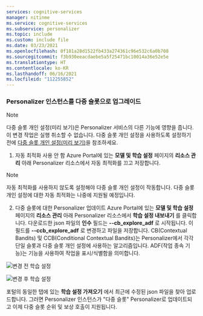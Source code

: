 ```yaml
---
services: cognitive-services
manager: nitinme
ms.service: cognitive-services
ms.subservice: personalizer
ms.topic: include
ms.custom: include file
ms.date: 03/23/2021
ms.openlocfilehash: 0f181a28d1522fb433a274361c96e532c6a0b708
ms.sourcegitcommit: f3b930eeacdaebe5a5f25471bc10014a36e52e5e
ms.translationtype: HT
ms.contentlocale: ko-KR
ms.lasthandoff: 06/16/2021
ms.locfileid: "112255852"
---
```

### <a name="upgrade-personalizer-instance-to-multi-slot"></a>Personalizer 인스턴스를 다중 슬롯으로 업그레이드

> [!NOTE]
> 다중 슬롯 개인 설정(미리 보기)은 Personalizer 서비스의 다른 기능에 영향을 줍니다. 이 변경 작업은 실행 취소할 수 없습니다. 다중 슬롯 개인 설정을 사용하도록 설정하기 전에 [다중 슬롯 개인 설정(미리 보기)](../concept-multi-slot-personalization.md)을 참조하세요. 


1. 자동 최적화 사용 안 함 Azure Portal에 있는 **모델 및 학습 설정** 페이지의 **리소스 관리** 아래 Personalizer 리소스에서 자동 최적화를 끄고 저장합니다.

> [!NOTE]
> 자동 최적화를 사용하지 않도록 설정해야 다중 슬롯 개인 설정이 작동합니다. 다중 슬롯 개인 설정에 대한 자동 최적화는 나중에 지원될 예정입니다. 

2. 다중 슬롯에 대한 Personalizer 업데이트 Azure Portal에 있는 **모델 및 학습 설정** 페이지의 **리소스 관리** 아래 Personalizer 리소스에서 **학습 설정 내보내기** 를 클릭합니다. 다운로드한 json 파일의 **인수** 필드는 **--cb_explore_adf** 로 시작됩니다. 이 필드를 **--ccb_explore_adf** 로 변경하고 파일을 저장합니다. CB(Contextual Bandits) 및 CCB(Conditional Contextual Bandits)는 Personalizer에서 각각 단일 슬롯과 다중 슬롯 개인 설정에 사용하는 알고리즘입니다. ADF(작업 종속 기능)는 기능을 사용하여 작업을 표시/식별함을 의미합니다.

![변경 전 학습 설정](../media/settings/learning-settings-pre-upgrade.png)

![변경 후 학습 설정](../media/settings/learning-settings-post-upgrade.png)

포털의 동일한 탭에 있는 **학습 설정 가져오기** 에서 최근에 수정된 json 파일을 찾아 업로드합니다. 그러면 Personalizer 인스턴스가 "다중 슬롯" Personalizer로 업데이트되고 이제 다중 슬롯 순위 및 보상 호출이 지원됩니다.


